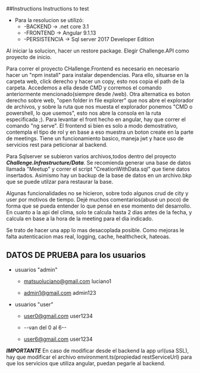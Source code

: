 ##Instructions
Instructions to test 

* Para la resolucion se utilizó:
	* -BACKEND -> .net core 3.1
	* -FRONTEND -> Angular 9.1.13
	* -PERSISTENCIA -> Sql server 2017 Developer Edition

Al iniciar la solucion, hacer un restore package.
Elegir Challenge.API como proyecto de inicio.

Para correr el proyecto CHallenge.Frontend es necesario  en necesario hacer un "npm install" para instalar dependencias.
Para ello, situarse en la carpeta web, click derecho y hacer un copy, esto nos copia el path de la carpeta. Accedemos a 
ella desde CMD y corremos el comando anteriormente mencionado(siempre desde /web).
Otra alternatica es boton derecho sobre web, "open folder in file explorer" que nos abre el explorador de archivos, y sobre
la ruta que nos muesta el explorador ponemos "CMD o powershell, lo que usemos", esto nos abre la consola en la ruta especificada ;).
Para levantar el front hecho en angular, hay que correr el comando "ng serve". 
El frontend si bien es solo a modo demostrativo, contempla el tipo de rol y en base a eso muestra un boton create en la 
parte de meetings. Tiene un funcionamiento basico, maneja jwt y hace uso de servicios rest para peticionar al backend.

Para Sqlserver se subieron varios archivos,todos dentro del proyecto ***Challenge.Infrastructure/Data***. Se recomienda generar una base de datos llamada "Meetup" y 
correr el script "CreationWithData.sql" que tiene datos insertados. Asimismo hay un backup de la base de datos en un archivo.bkp
que se puede utilzar para restaurar la base.

Algunas funcionalidades no se hicieron, sobre todo algunos crud de city y user por motivos de tiempo.
Dejé muchos comentarios(abusé un poco) de forma que se pueda entender lo que pensé en ese momento del desarrollo.
En cuanto a la api del clima, solo te calcula hasta 2 dias antes de la fecha, y calcula en base a la hora de la meeting para el dia indicado.

Se trato de hacer una app lo mas desacoplada posible.
Como mejoras le falta autenticacion mas real, logging, cache, healthcheck, hateoas. 


DATOS DE PRUEBA para los usuarios
---------------------------------
* usuarios "admin" 

	* matsuoluciano@gmail.com 	luciano1
	
	* admin1@gmail.com		admin123

* usuarios "user"

	* user0@gmail.com			user1234
	
	* --van del 0 al 6--
	
	* user6@gmail.com			user1234

***IMPORTANTE***
En caso de modificar desde el backend la app url(usa SSL), hay que modificar el archivo environment.ts(propiedad restServiceUrl) para que los servicios que utiliza angular, puedan pegarle al backend.
